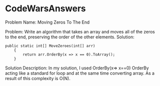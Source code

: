 # CodeWarsAnswers
Problem Name: Moving Zeros To The End

Problem: Write an algorithm that takes an array and moves all of the zeros to the end, preserving the order of the other elements.
Solution:

	public static int[] MoveZeroes(int[] arr)
        {
            return arr.OrderBy(x => x == 0).ToArray();
        }

Solution Description: In my solution, I used OrderBy(x=> x==0)
OrderBy acting like a standard for loop and at the same time converting array. 
As a result of this complexity is O(N).